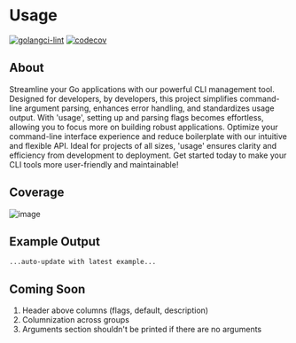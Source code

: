 # Usage

[![golangci-lint](https://github.com/bgrewell/usage/actions/workflows/golangci-lint.yml/badge.svg)](https://github.com/bgrewell/usage/actions/workflows/golangci-lint.yml)
[![codecov](https://codecov.io/gh/bgrewell/usage/graph/badge.svg?token=MP7QKP53BG)](https://codecov.io/gh/bgrewell/usage)

## About

Streamline your Go applications with our powerful CLI management tool. Designed for developers, by developers, this 
project simplifies command-line argument parsing, enhances error handling, and standardizes usage output. With 'usage', 
setting up and parsing flags becomes effortless, allowing you to focus more on building robust applications. Optimize 
your command-line interface experience and reduce boilerplate with our intuitive and flexible API. Ideal for projects 
of all sizes, 'usage' ensures clarity and efficiency from development to deployment. Get started today to make your 
CLI tools more user-friendly and maintainable!

## Coverage

![image](https://codecov.io/gh/bgrewell/usage/graphs/sunburst.svg?token=MP7QKP53BG)

## Example Output

```text
...auto-update with latest example...
```



## Coming Soon

1. Header above columns (flags, default, description)
2. Columnization across groups
3. Arguments section shouldn't be printed if there are no arguments